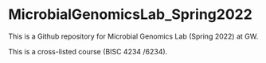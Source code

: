 # MicrobialGenomicsLab_Spring2022

This is a Github repository for Microbial Genomics Lab (Spring 2022) at GW.

This is a cross-listed course (BISC 4234 /6234).
